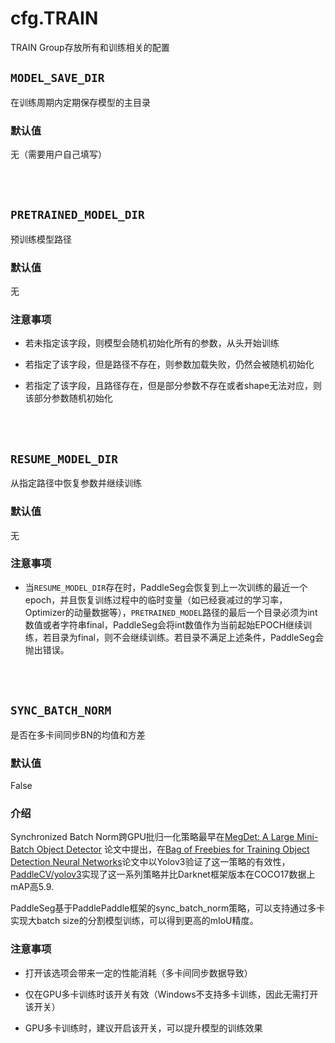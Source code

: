 # cfg.TRAIN

TRAIN Group存放所有和训练相关的配置

## `MODEL_SAVE_DIR`
在训练周期内定期保存模型的主目录

### 默认值
无（需要用户自己填写）

<br/>
<br/>

## `PRETRAINED_MODEL_DIR`
预训练模型路径

### 默认值
无

### 注意事项

* 若未指定该字段，则模型会随机初始化所有的参数，从头开始训练

* 若指定了该字段，但是路径不存在，则参数加载失败，仍然会被随机初始化

* 若指定了该字段，且路径存在，但是部分参数不存在或者shape无法对应，则该部分参数随机初始化

<br/>
<br/>

## `RESUME_MODEL_DIR`
从指定路径中恢复参数并继续训练

### 默认值
无

### 注意事项

* 当`RESUME_MODEL_DIR`存在时，PaddleSeg会恢复到上一次训练的最近一个epoch，并且恢复训练过程中的临时变量（如已经衰减过的学习率，Optimizer的动量数据等），`PRETRAINED_MODEL`路径的最后一个目录必须为int数值或者字符串final，PaddleSeg会将int数值作为当前起始EPOCH继续训练，若目录为final，则不会继续训练。若目录不满足上述条件，PaddleSeg会抛出错误。

<br/>
<br/>

## `SYNC_BATCH_NORM`
是否在多卡间同步BN的均值和方差

### 默认值
False

### 介绍
Synchronized Batch Norm跨GPU批归一化策略最早在[MegDet: A Large Mini-Batch Object Detector](https://arxiv.org/abs/1711.07240)
论文中提出，在[Bag of Freebies for Training Object Detection Neural Networks](https://arxiv.org/pdf/1902.04103.pdf)论文中以Yolov3验证了这一策略的有效性，[PaddleCV/yolov3](https://github.com/PaddlePaddle/models/tree/develop/PaddleCV/yolov3)实现了这一系列策略并比Darknet框架版本在COCO17数据上mAP高5.9.

PaddleSeg基于PaddlePaddle框架的sync_batch_norm策略，可以支持通过多卡实现大batch size的分割模型训练，可以得到更高的mIoU精度。

### 注意事项

* 打开该选项会带来一定的性能消耗（多卡间同步数据导致）

* 仅在GPU多卡训练时该开关有效（Windows不支持多卡训练，因此无需打开该开关）

* GPU多卡训练时，建议开启该开关，可以提升模型的训练效果
